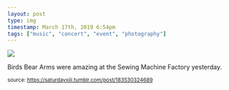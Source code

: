 ```yaml
---
layout: post
type: img
timestamp: March 17th, 2019 6:54pm
tags: ["music", "concert", "event", "photography"]
---
```

<img src="https://saturdayxiii.github.io/media/183530324689.jpg"/>

Birds Bear Arms were amazing at the Sewing Machine Factory yesterday.
 
  
<small>source: https://saturdayxiii.tumblr.com/post/183530324689</small>